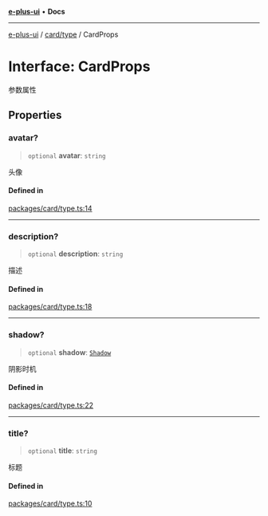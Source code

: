 [**e-plus-ui**](../../../README.md) • **Docs**

***

[e-plus-ui](../../../modules.md) / [card/type](../README.md) / CardProps

# Interface: CardProps

参数属性

## Properties

### avatar?

> `optional` **avatar**: `string`

头像

#### Defined in

[packages/card/type.ts:14](https://github.com/c-eqian/e-plus-ui/blob/9afe3efca84f90347511649ce68bd1a732377c38/packages/card/type.ts#L14)

***

### description?

> `optional` **description**: `string`

描述

#### Defined in

[packages/card/type.ts:18](https://github.com/c-eqian/e-plus-ui/blob/9afe3efca84f90347511649ce68bd1a732377c38/packages/card/type.ts#L18)

***

### shadow?

> `optional` **shadow**: [`Shadow`](../type-aliases/Shadow.md)

阴影时机

#### Defined in

[packages/card/type.ts:22](https://github.com/c-eqian/e-plus-ui/blob/9afe3efca84f90347511649ce68bd1a732377c38/packages/card/type.ts#L22)

***

### title?

> `optional` **title**: `string`

标题

#### Defined in

[packages/card/type.ts:10](https://github.com/c-eqian/e-plus-ui/blob/9afe3efca84f90347511649ce68bd1a732377c38/packages/card/type.ts#L10)
